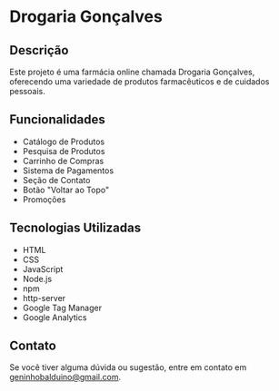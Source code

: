# Drogaria Gonçalves

## Descrição
Este projeto é uma farmácia online chamada Drogaria Gonçalves, oferecendo uma variedade de produtos farmacêuticos e de cuidados pessoais.

## Funcionalidades
- Catálogo de Produtos
- Pesquisa de Produtos
- Carrinho de Compras
- Sistema de Pagamentos
- Seção de Contato
- Botão "Voltar ao Topo"
- Promoções

## Tecnologias Utilizadas
- HTML
- CSS
- JavaScript
- Node.js
- npm
- http-server
- Google Tag Manager
- Google Analytics

## Contato
Se você tiver alguma dúvida ou sugestão, entre em contato em geninhobalduino@gmail.com.

